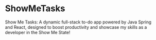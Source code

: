 # ShowMeTasks
Show Me Tasks: A dynamic full-stack to-do app powered by Java Spring and React, designed to boost productivity and showcase my skills as a developer in the Show Me State!
